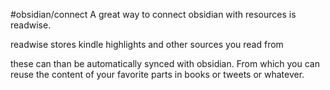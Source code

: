 #obsidian/connect  A great way to connect obsidian with resources is readwise.

readwise stores kindle highlights and other sources you read from 

these can than be automatically synced with obsidian. From which you can reuse the content of your favorite parts in books or tweets or whatever.


